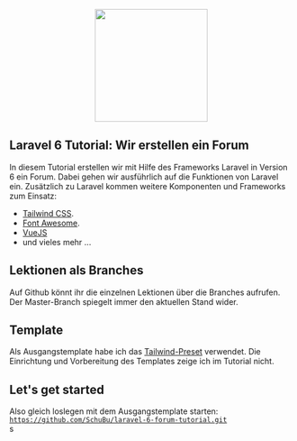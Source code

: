 <p align="center"><img src="https://res.cloudinary.com/dtfbvvkyp/image/upload/v1566331377/laravel-logolockup-cmyk-red.svg" width="200"></p>


## Laravel 6 Tutorial: Wir erstellen ein Forum

In diesem Tutorial erstellen wir mit Hilfe des Frameworks Laravel in Version 6 ein Forum. Dabei gehen wir ausführlich auf die Funktionen von Laravel ein. Zusätzlich zu Laravel kommen weitere Komponenten und Frameworks zum Einsatz:

- [Tailwind CSS](https://tailwindcss.com).
- [Font Awesome](https://fontawesome.com).
- [VueJS](https://vuejs.org/)
- und vieles mehr ...

## Lektionen als Branches
Auf Github könnt ihr die einzelnen Lektionen über die Branches aufrufen. Der Master-Branch spiegelt immer den aktuellen Stand wider.

## Template
Als Ausgangstemplate habe ich das [Tailwind-Preset](https://github.com/laravel-frontend-presets/tailwindcss) verwendet. Die Einrichtung und Vorbereitung des Templates zeige ich im Tutorial nicht.  

## Let's get started
Also gleich loslegen mit dem Ausgangstemplate starten: <code>https://github.com/SchuBu/laravel-6-forum-tutorial.git</code>    
s
